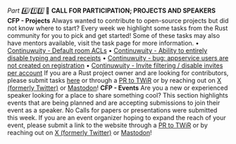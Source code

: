 *Part 4️⃣/1️⃣3️⃣*
📰 **CALL FOR PARTICIPATION; PROJECTS AND SPEAKERS**
**CFP \- Projects**
Always wanted to contribute to open\-source projects but did not know where to start? Every week we highlight some tasks from the Rust community for you to pick and get started\!
Some of these tasks may also have mentors available, visit the task page for more information\.
• [Continuwuity \- Default room ACLs](https://forgejo.ellis.link/continuwuation/continuwuity/issues/775)
• [Continuwuity \- Ability to entirely disable typing and read receipts](https://forgejo.ellis.link/continuwuation/continuwuity/issues/821)
• [Continuwuity \- bug: appservice users are not created on registration](https://forgejo.ellis.link/continuwuation/continuwuity/issues/813)
• [Continuwuity \- Invite filtering / disable invites per account](https://forgejo.ellis.link/continuwuation/continuwuity/issues/836)
If you are a Rust project owner and are looking for contributors, please submit tasks [here](https://github.com/rust-lang/this-week-in-rust?tab=readme-ov-file#call-for-participation-guidelines) or through a [PR to TWiR](https://github.com/rust-lang/this-week-in-rust) or by reaching out on [X \(formerly Twitter\)](https://x.com/ThisWeekInRust) or [Mastodon](https://mastodon.social/@thisweekinrust)\!
**CFP \- Events**
Are you a new or experienced speaker looking for a place to share something cool? This section highlights events that are being planned and are accepting submissions to join their event as a speaker\.
No Calls for papers or presentations were submitted this week\.
If you are an event organizer hoping to expand the reach of your event, please submit a link to the website through a [PR to TWiR](https://github.com/rust-lang/this-week-in-rust) or by reaching out on [X \(formerly Twitter\)](https://x.com/ThisWeekInRust) or [Mastodon](https://mastodon.social/@thisweekinrust)\!
